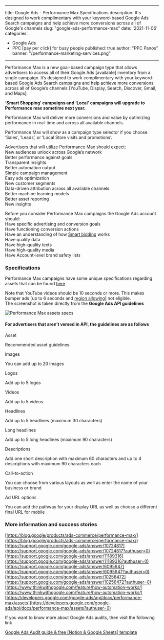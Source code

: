 
---

title: Google Ads - Performance Max Specifications
description: It's designed to work complimentary with your keyword-based Google Ads Search campaigns and help achieve more conversions across all of Google's channels 
slug: "google-ads-performance-max"
date: '2021-11-06'
categories:
- Google Ads
- PPC [pay per click] for busy people
published: true
author: "PPC Panos"
banner: "/performance-marketing-services.png"

---




Performance Max is a new goal-based campaign type that allows advertisers to access all of their Google Ads [available] inventory from a single campaign. It’s designed to work complimentary with your keyword-based Google Ads Search campaigns and help achieve more conversions across all of Google’s channels [YouTube, Display, Search, Discover, Gmail, and Maps].

**‘Smart Shopping’ campaigns and ‘Local’ campaigns will upgrade to Performance max sometime next year.**

Performance Max will deliver more conversions and value by optimizing performance in real-time and across all available channels.

Performance Max will show as a campaign type selector if you choose ‘Sales’, ‘Leads’, or ‘Local Store visits and promotions’.

Advertisers that will utilize Performance Max should expect:  
New audiences unlock across Google’s network  
Better performance against goals  
Transparent insights  
Better automation output  
Simple campaign management  
Easy ads optimization  
New customer segments  
Data-driven attribution across all available channels  
Better machine learning models  
Better asset reporting  
New insights

Before you consider Performance Max campaigns the Google Ads account should:  
Have specific advertising and conversion goals  
Have functioning conversion actions  
Have an understanding of how  [Smart bidding](https://ppcpanos.com/what-is-the-best-bidding-strategy-when-it-comes-to-ppc-advertising/)  works  
Have quality data  
Have high-quality texts  
Have high-quality media  
Have Account-level brand safety lists

### Specifications

Performance Max campaigns have some unique specifications regarding assets that can be found  [here](https://developers.google.com/google-ads/api/docs/performance-max/assets)

Note that YouTube videos should be 10 seconds or more. This makes bumper ads [up to 6 seconds and  [region allowing](https://support.google.com/displayspecs/answer/6244563)] not eligible.  
The screenshot is taken directly from the  **Google Ads API guidelines**

![Performance Max assets specs](/Performance-Max-assets-specs.png "Google Ads & Performance Max Specifications")

#### For advertisers that aren’t versed in API, the guidelines are as follows

Asset

Recommended asset guidelines

Images

You can add up to 20 images

Logos

Add up to 5 logos

Videos

Add up to 5 videos

Headlines

Add up to 5 headlines (maximum 30 characters)

Long headlines

Add up to 5 long headlines (maximum 90 characters)

Descriptions

Add one short description with maximum 60 characters and up to 4 descriptions with maximum 90 characters each

Call-to-action

You can choose from various layouts as well as enter the name of your business or brand

Ad URL options

You can add the pathway for your display URL as well as choose a different final URL for mobile

### More information and success stories

[https://blog.google/products/ads-commerce/performance-max/](https://blog.google/products/ads-commerce/performance-max/)  
[https://support.google.com/google-ads/answer/10724817](https://support.google.com/google-ads/answer/10724817?authuser=0)  
[https://support.google.com/google-ads/answer/11189316](https://support.google.com/google-ads/answer/11189316?authuser=0)  
[https://support.google.com/google-ads/answer/6095947](https://support.google.com/google-ads/answer/6095947?authuser=0)  
[https://support.google.com/google-ads/answer/10256472](https://support.google.com/google-ads/answer/10256472?authuser=0)  
[https://www.thinkwithgoogle.com/feature/how-automation-works/](https://www.thinkwithgoogle.com/feature/how-automation-works/)  
[https://developers.google.com/google-ads/api/docs/performance-max/assets](https://developers.google.com/google-ads/api/docs/performance-max/assets?authuser=0)

If you want to know more about Google Ads audits, then visit the following link

[Google Ads Audit guide & free [Notion & Google Sheets] template](https://ppcpanos.com/free-google-ads-audit-template-v1/)


